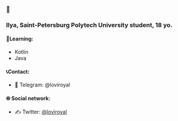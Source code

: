 ### 🤘

### Ilya, Saint-Petersburg Polytech University student, 18 yo.

#### 📘Learning:
- Kotlin
- Java

#### 📞Contact:
- 💬 Telegram: @loviroyal

#### 🌐 Social network:
- ✍️ Twitter: [@loviroyal](https://twitter.com/loviroyal)
<!--
**ilyaorlov25/ilyaorlov25** is a ✨ _special_ ✨ repository because its `README.md` (this file) appears on your GitHub profile.
